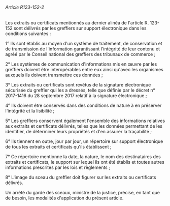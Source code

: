 ###### Article R123-152-2

Les extraits ou certificats mentionnés au dernier alinéa de l'article R. 123-152 sont délivrés par les greffiers sur support électronique dans les conditions suivantes :

1° Ils sont établis au moyen d'un système de traitement, de conservation et de transmission de l'information garantissant l'intégrité de leur contenu et agréé par le Conseil national des greffiers des tribunaux de commerce ;

2° Les systèmes de communication d'informations mis en œuvre par les greffiers doivent être interopérables entre eux ainsi qu'avec les organismes auxquels ils doivent transmettre ces données ;

3° Les extraits ou certificats sont revêtus de la signature électronique sécurisée du greffier qui les a dressés, telle que définie par le décret n° 2017-1416 du 28 septembre 2017 relatif à la signature électronique ;

4° Ils doivent être conservés dans des conditions de nature à en préserver l'intégrité et la lisibilité ;

5° Les greffiers conservent également l'ensemble des informations relatives aux extraits et certificats délivrés, telles que les données permettant de les identifier, de déterminer leurs propriétés et d'en assurer la traçabilité ;

6° Ils tiennent en outre, jour par jour, un répertoire sur support électronique de tous les extraits et certificats qu'ils établissent ;

7° Ce répertoire mentionne la date, la nature, le nom des destinataires des extraits et certificats, le support sur lequel ils ont été établis et toutes autres informations prescrites par les lois et règlements ;

8° L'image du sceau du greffier doit figurer sur les extraits ou certificats délivrés.

Un arrêté du garde des sceaux, ministre de la justice, précise, en tant que de besoin, les modalités d'application du présent article.

